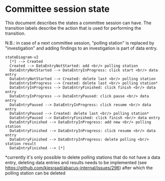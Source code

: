 # Committee session state

This document describes the states a committee session can have.
The transition labels describe the action that is used for performing the transition.

N.B.: in case of a next committee session, "polling station" is replaced by "investigation" and adding findings to an investigation is part of data entry.

```mermaid
stateDiagram-v2
  [*] --> Created
  Created --> DataEntryNotStarted: add <br/> polling station
  DataEntryNotStarted --> DataEntryInProgress: click start <br/> data entry
  DataEntryNotStarted --> Created: delete last <br/> polling station
  DataEntryInProgress --> Created: delete last <br/> polling station*
  DataEntryInProgress --> DataEntryFinished: click finish <br/> data entry
  DataEntryInProgress --> DataEntryPaused: click pause <br/> data entry
  DataEntryPaused --> DataEntryInProgress: click resume <br/> data entry
  DataEntryPaused --> Created: delete last <br/> polling station*
  DataEntryPaused --> DataEntryFinished: click finish <br/> data entry
  DataEntryFinished --> DataEntryInProgress: add new <br/> polling station
  DataEntryFinished --> DataEntryInProgress: click resume <br/> data entry
  DataEntryFinished --> DataEntryInProgress: delete polling <br/> station result
  DataEntryFinished --> [*]
```

*currently it's only possible to delete polling stations that do not have a data entry,
deleting data entries and results needs to be implemented (see https://github.com/kiesraad/abacus-internal/issues/296) 
after which the polling station can be deleted
